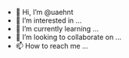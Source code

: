 - 👋 Hi, I’m @uaehnt
- 👀 I’m interested in ...
- 🌱 I’m currently learning ...
- 💞️ I’m looking to collaborate on ...
- 📫 How to reach me ...

<!---
uaehnt/uaehnt is a ✨ special ✨ repository because its `README.md` (this file) appears on your GitHub profile.
You can click the Preview link to take a look at your changes.
--->
